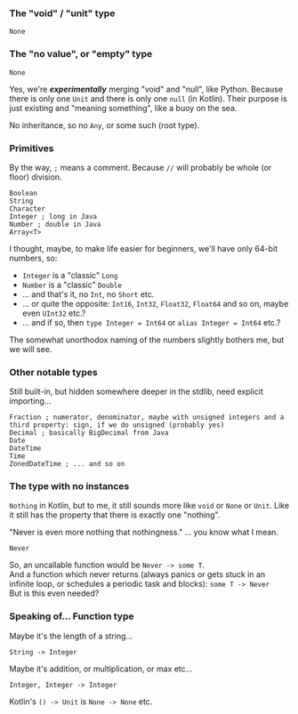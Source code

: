 ### The "void" / "unit" type
```
None
```

### The "no value", or "empty" type
```
None
```

Yes, we're **_experimentally_** merging "void" and "null", like Python.
Because there is only one `Unit` and there is only one `null` (in Kotlin).
Their purpose is just existing and "meaning something", like a buoy on the sea.

No inheritance, so no `Any`, or some such (root type).

### Primitives

By the way, `;` means a comment. Because `//` will probably be whole (or floor) division.

```
Boolean
String
Character
Integer ; long in Java
Number ; double in Java
Array<T>
```

I thought, maybe, to make life easier for beginners, we'll have only 64-bit numbers, so:
- `Integer` is a "classic" `Long`
- `Number` is a "classic" `Double`
- ... and that's it, no `Int`, no `Short` etc.
- ... or quite the opposite: `Int16`, `Int32`, `Float32`, `Float64` and so on, maybe even `UInt32` etc.?
- ... and if so, then `type Integer = Int64` or `alias Integer = Int64` etc.?

The somewhat unorthodox naming of the numbers slightly bothers me, but we will see.

### Other notable types

Still built-in, but hidden somewhere deeper in the stdlib, need explicit importing...

```
Fraction ; numerator, denominator, maybe with unsigned integers and a third property: sign, if we do unsigned (probably yes)
Decimal ; basically BigDecimal from Java
Date
DateTime
Time
ZonedDateTime ; ... and so on
```

### The type with no instances

`Nothing` in Kotlin, but to me, it still sounds more like `void` or `None` or `Unit`.
Like it still has the property that there is exactly one "nothing".

"Never is even more nothing that nothingness." ... you know what I mean.

```
Never
```

So, an uncallable function would be `Never -> some T`.\
And a function which never returns (always panics or gets stuck in an infinite loop,
or schedules a periodic task and blocks): `some T -> Never`\
But is this even needed?

### Speaking of... Function type

Maybe it's the length of a string...

```
String -> Integer
```

Maybe it's addition, or multiplication, or max etc...

```
Integer, Integer -> Integer
```

Kotlin's `() -> Unit` is `None -> None` etc.
